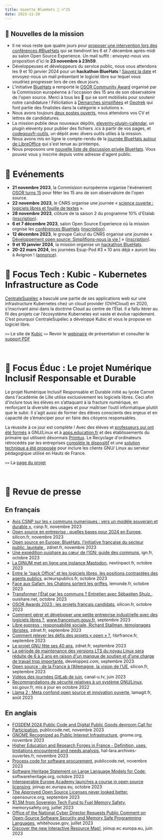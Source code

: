 ```yaml
---
title: Gazette BlueHats 🧢 n°25
date: 2023-11-20
---
```


## 🚀 Nouvelles de la mission

- Il ne vous reste que quatre jours pour [proposer une intervention lors des conférences #BlueHats](https://code.gouv.fr/fr/blog/appel-a-interventions-journees-bluehats-2023/) qui se tiendront les 6 et 7 décembre après-midi au salon Open Source Experience. Un mail suffit : envoyez-nous vos proposition d'ici le **23 novembre à 23h59**.
- Développeuses et développeurs du service public, nous vous attendons les 9 et 10 janvier 2024 pour un **hackathon BlueHats** ! [Sauvez la date](https://code.gouv.fr/fr/blog/sauvez-la-date-hackathon-bluehats-2024/) et envoyez-nous un mail présentant le logiciel libre sur lequel vous voudriez progresser lors de ces deux jours.
- L'initiative [BlueHats](https://code.gouv.fr/fr/bluehats/) a remporté le [OSOR Community Award](https://joinup.ec.europa.eu/collection/open-source-observatory-osor/osor-community-award-2023-voting) organisé par la Commission européenne à l'occasion des 15 ans de son observatoire de l'open source.  Merci à tous les 🧢 qui se sont mobilisés pour soutenir notre candidature !  Félicitation à [Démarches simplifiées](https://github.com/demarches-simplifiees/demarches-simplifiees.fr) et [Geotrek](https://geotrek.fr/2023/11/02/geotrek-osor-awards-2023.html) qui font partie des finalistes dans la catégorie « solutions ».
- Nous avons toujours [deux postes ouverts](https://code.gouv.fr/fr/blog/rejoignez-la-mission-logiciels-libres/), nous attendons vos CV et lettres de candidatures.
- La mission publie deux nouveaux dépôts, [eleventy-plugin-calendar](https://github.com/codegouvfr/eleventy-plugin-calendar), un plugin eleventy pour publier des fichiers .ics à partir de vos pages, et [codegouvfr-outils](https://git.sr.ht/~codegouvfr/codegouvfr-outils), un dépôt avec divers outils utiles à la mission.
- Nous avons mis en ligne le compte-rendu de la [journée BlueHats autour de LibreOffice](https://code.gouv.fr/fr/bluehats/libreoffice-2023/) qui s'est tenue au printemps.
- Nous proposons une [nouvelle liste de discussion privée BlueHats](https://groupes.renater.fr/sympa/info/bluehats).  Vous pouvez vous y inscrire depuis votre adresse d'agent public.

# 📅 Evénements

- **21 novembre 2023**, la Commission européenne organise l'événement [OSOR turns 15](https://osorturns15.eu/) pour fêter les 15 ans de son observatoire de l'open source.
- **22 novembre 2023**, le CNRS organise une journée « [science ouverte : logiciels libres et fouille de textes](https://jso-cnrs-2023.sciencesconf.org/resource/page/id/1) ».
- **28 novembre 2023**, clôture de la saison 2 du programme 10% d'Etalab ([inscription](https://www.eventbrite.fr/e/billets-cloture-de-la-saison-2-du-programme-10-730265603077?aff=oddtdtcreator)).
- **6 et 7 décembre 2023**, salon Open Source Experience où la mission orgnise les [conférences BlueHats](https://code.gouv.fr/fr/blog/appel-a-interventions-journees-bluehats-2023/) ([inscription](https://www.opensource-experience.com/creer-mon-badge/)).
- **12 décembre 2023**, le groupe Calcul du CNRS organise une journée « [Développement open source: Simplifions-nous la vie !](https://calcul.math.cnrs.fr/2023-12-github-actions.html) » ([inscription](https://indico.mathrice.fr/event/488/)).
- **9 et 10 janvier 2024**, la mission organise un [hackathon BlueHats](https://code.gouv.fr/fr/blog/sauvez-la-date-hackathon-bluehats-2024/).
- **20-22 mars 2024**, les journées Esup-Pod #3 « 10 ans déjà » auront lieu à Avignon ! ([annonce](https://twitter.com/EsupPortail/status/1722182671692865728)).

# 🚧 Focus Tech : Kubic - Kubernetes Infrastructure as Code 

[CentraleSupélec](https://www.centralesupelec.fr/) a basculé une partie de ses applications web sur une infrastructure Kubernetes chez un cloud provider (OVHCloud) en 2020, s’inscrivant ainsi dans la doctrine Cloud au centre de l’État.  Il a fallu itérer au fil des projets car l’écosystème Kubernetes est vaste et évolue rapidement.  C’est pourquoi CentraleSupélec a développé Kubic et vous le propose en logiciel libre.

`>>` Le site de [Kubic](https://centralesupelec.github.io/kubic/)
`>>` Revoir le [webinaire](https://bbb-dinum-scalelite.visio.education.fr/playback/presentation/2.3/26f6fa253cf483b89bcb8a3c8b41ddbfab504abd-1695289280656) de présentation et consulter le [support PDF](https://centralesupelec.github.io/kubic/pdf/Kubic%20-%20Webinaire%20DINUM.pdf)

<br/>

# 🏫 Focus Éduc : Le projet Numérique Inclusif Responsable et Durable

Le projet Numérique Inclusif Responsable et Durable initié au lycée Carnot dans l'académie de Lille utilise exclusivement les logiciels libres. Ceci afin d'inclure tous les élèves en s’attaquant à la fracture numérique, en renforçant la diversité des usages et pour maîtriser l’outil informatique plutôt que le subir. Il s'agit aussi de former des élèves conscients des enjeux et en capacité de s’émanciper pour en faire des citoyens responsables.

La réussite à ce jour est complète !  Avec des élèves et [professeurs qui ont été formés](https://maths-code.fr/cours/2023/05/20/formation-des-profs-a-gnu-linux-et-aux-enjeux-des-logiciels-libres/) à GNU/Linux et à [apps.education.fr](https://apps.education.fr) et des établissements du primaire qui utilisent désormais [Primtux](https://maths-code.fr/cours/2022/06/28/logiciel-libre-au-lycee-retour-dexperience/). Le Recyclage d'ordinateurs rétrocédés par les entreprises [complète le dispositif](https://maths-code.fr/cours/recycler-un-pc-sous-gnu-linux/) et une [solution technique a été proposée](https://maths-code.fr/cours/postes-linux-et-kwartz/) pour inclure les clients GNU/ Linux au serveur pédagogique utilisé en Hauts de France.

`>>` La [page du projet](https://maths-code.fr/cours/numerique-responsable/)

<br/>

# 📰 Revue de presse

## En français

- [Avis CSNP sur les « communs numeriques : vers un modèle souverain et durable »](https://csnp.fr/wp-content/uploads/2023/11/Avis-n%C2%B02023-09-du-08-novembre-2023-sur-les-communs-numeriques-1.pdf), csnp.fr, novembre 2023
- [Open source en entreprise : quelles bases pour 2024 en Europe](https://www.silicon.fr/open-source-entreprises-europe-2024-473347.html), silicon.fr, novembre 2023
- [Open source en Europe: BlueHats, l’initiative française du secteur public, lauréate ](https://www.zdnet.fr/blogs/l-esprit-libre/open-source-en-europe-bluehats-l-initiative-francaise-du-secteur-public-laureate-39962242.htm), zdnet.fr, novembre 2023
- [Une expédition ouishare au cœur de l’IGN: guide des communs](https://www.ign.fr/files/default/2023-10/guide_communs_ouishare.pdf), ign.fr, octobre 2023
- [La DINUM met en ligne une instance Mastodon](https://www.nextinpact.com/lebrief/72731/la-dinum-met-en-ligne-instance-mastodon), nextinpact.fr, octobre 2023
- [Entre le “pack Office” et les logiciels libres, les positions contrastées des agents publics](https://acteurspublics.fr/articles/entre-le-pack-office-et-les-logiciels-libres-les-positions-contrastees-des-agents-publics), acteurspublics.fr, octobre 2023
- [Face aux Gafam, les Chatons sortent les griffes](https://www.lemonde.fr/pixels/article/2023/10/14/face-aux-gafam-les-chatons-sortent-les-griffes_6194362_4408996.html), lemonde.fr, octobre 2023
- [Transformer l’État par les communs ? Entretien avec Sébastien Shulz.](https://www.ouishare.net/article/transformer-letat-par-les-communs), ouishare.net, octobre 2023
- [OSOR Awards 2023 : les projets français candidats](https://www.silicon.fr/osor-awards-2023-projets-francais-471918.html), silicon.fr, octobre 2023
- [Comment gérer et développer une petite entreprise industrielle avec des logiciels libres ?](https://www.francenum.gouv.fr/guides-et-conseils/pilotage-de-lentreprise/logiciels-de-gestion-de-lentreprise/comment-gerer-et), www.francenum.gouv.fr, septembre 2023
- [Libre express : responsabilité sociale, Richard Stallman, témoignages libristes](https://www.zdnet.fr/blogs/l-esprit-libre/libre-express-responsabilite-sociale-richard-stallman-temoignages-libristes-39961578.htm), zdnet.fr, septembre 2023
- [Comment relever les défis des projets « open » ?](https://www.hbrfrance.fr/organisation/comment-relever-les-defis-des-projets-open-60249), hbrfrance.fr, septembre 2023
- [Le projet GNU fête ses 40 ans](https://www.zdnet.fr/blogs/l-esprit-libre/le-projet-gnu-fete-ses-40-ans-39961502.htm), zdnet.fr, septembre 2023
- [La période de maintenance des versions LTS du noyau Linux sera réduite de 6 à 2 ans en raison d'un manque de soutien et d'une charge de travail trop importante](https://linux.developpez.com/actu/348703/La-periode-de-maintenance-des-versions-LTS-du-noyau-Linux-sera-reduite-de-6-a-2-ans-en-raison-d-un-manque-de-soutien-et-d-une-charge-de-travail-trop-importante-qui-epuise-les-mainteneurs/), developpez.com, septembre 2023
- [Open source : de la France à l’Allemagne, la vision de l’UE](https://www.silicon.fr/open-source-allemagne-471289.html), silicon.fr, septembre 2023
- [Vidéos des journées GitLab de juin](https://www.canal-u.tv/chaines/ad/journee-gitlab), canal-u.tv, juin 2023
- [Recommandations de sécurité relatives à un système GNU/Linux](https://www.ssi.gouv.fr/guide/recommandations-de-securite-relatives-a-un-systeme-gnulinux/), ssi.gouv.fr, mis à jour en octobre 2022
- [Llama 2 : Meta confond open source et innovation ouverte](https://www.lemagit.fr/actualites/366548060/Llama-2-Meta-confond-open-source-et-innovation-ouverte), lamagit.fr, août 2023

## En anglais

- [FOSDEM 2024 Public Code and Digital Public Goods devroom Call for Participation](https://blog.publiccode.net/news/2023/11/13/fosdem-2024-public-code-and-digital-public-goods-devroom-call-for-proposal.html), publiccode.net, novembre 2023
- [GNOME Recognized as Public Interest Infrastructure](https://foundation.gnome.org/2023/11/09/gnome-recognized-as-public-interest-infrastructure/), gnome.org, novembre 2023
- [Higher Education and Research Forges in France - Definition, uses, limitations encountered and needs analysis](https://hal-lara.archives-ouvertes.fr/hal-04208924), hal-lara.archives-ouvertes.fr, novembre 2023
- [Process code for software procurement](https://processcode.publiccode.net/1a-getting-oriented.html), publiccode.net, novembre 2023
- [Software Heritage Statement on Large Language Models for Code](https://www.softwareheritage.org/2023/10/19/swh-statement-on-llm-for-code/?lang=fr), softwareheritage.org, octobre 2023
- [Interoperable Europe Academy launches a course in open source licensing](https://joinup.ec.europa.eu/collection/open-source-observatory-osor/news/new-free-online-course-open-source-licenses-eu), joinup.ec.europa.eu, octobre 2023
- [The Approved Open Source Licenses never looked better](https://blog.opensource.org/the-approved-open-source-licenses-never-looked-better/), opensource.org, septembre 2023
- [$1.5M from Sovereign Tech Fund to Fuel Memory Safety](https://www.memorysafety.org/blog/1.5m-from-sovereign-tech-fund/), memorysafety.org, juillet 2023
- [Office of the National Cyber Director Requests Public Comment on Open-Source Software Security and Memory Safe Programming Languages](https://www.whitehouse.gov/oncd/briefing-room/2023/08/10/fact-sheet-office-of-the-national-cyber-director-requests-public-comment-on-open-source-software-security-and-memory-safe-programming-languages/), whitehouse.gov, juillet 2023
- [Discover the new Interactive Resource Map!](https://joinup.ec.europa.eu/collection/open-source-observatory-osor/news/interactive-map-oss-resources), joinup.ec.europa.eu, juin 2023
